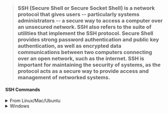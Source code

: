 > ### SSH (Secure Shell or Secure Socket Shell) is a network protocol that gives users -- particularly systems administrators -- a secure way to access a computer over an unsecured network. SSH also refers to the suite of utilities that implement the SSH protocol. Secure Shell provides strong password authentication and public key authentication, as well as encrypted data communications between two computers connecting over an open network, such as the internet. SSH is important for maintaining the security of systems, as the protocol acts as a secure way to provide access and management of networked systems.

#### SSH Commands

<details><summary>From Linux/Mac/Ubuntu</summary>
  
> - Connect a machine (Id = 192.168.1.2 & User Id = User)
> - Download your Key.pem & Change the mode by running this command at the file location 

```
chmod 400 Key.pem
```
> Write this command to connect your Linux machine from your local

```
ssh -i Key.pem User@192.168.1.2
```
</details>

<details><summary>Windows</summary>
<p>

</p>
</details>
